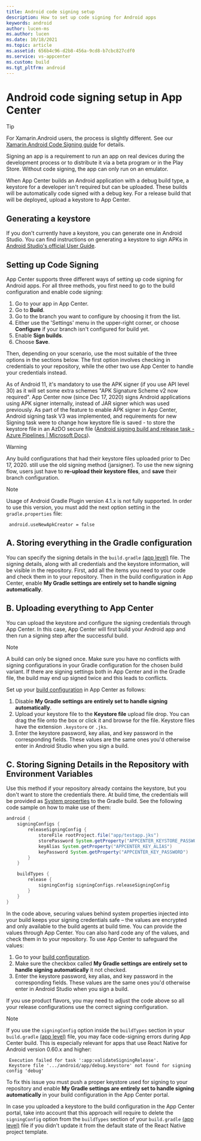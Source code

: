 ```yaml
---
title: Android code signing setup
description: How to set up code signing for Android apps
keywords: android
author: lucen-ms
ms.author: lucen
ms.date: 10/18/2021
ms.topic: article
ms.assetid: 656b4c96-d2b8-456a-9cd8-b7cbc827cdf0
ms.service: vs-appcenter
ms.custom: build
ms.tgt_pltfrm: android
---
```


# Android code signing setup in App Center
> [!TIP]
> For Xamarin.Android users, the process is slightly different. See our [Xamarin.Android Code Signing guide](~/build/xamarin/android/code-signing.md) for details.

Signing an app is a requirement to run an app on real devices during the development process or to distribute it via a beta program or in the Play Store. Without code signing, the app can only run on an emulator.

When App Center builds an Android application with a debug build type, a keystore for a developer isn't required but can be uploaded. These builds will be automatically code signed with a debug key. For a release build that will be deployed, upload a keystore to App Center.

## Generating a keystore
If you don't currently have a keystore, you can generate one in Android Studio. You can find instructions on generating a keystore to sign APKs in [Android Studio's official User Guide](https://developer.android.com/studio/publish/app-signing.html).

## Setting up Code Signing
App Center supports three different ways of setting up code signing for Android apps. For all three methods, you first need to go to the build configuration and enable code signing:

1. Go to your app in App Center.
2. Go to **Build**.
3. Go to the branch you want to configure by choosing it from the list.
4. Either use the 'Settings' menu in the upper-right corner, or choose **Configure** if your branch isn't configured for build yet.
5. Enable **Sign builds**.
6. Choose **Save**.

Then, depending on your scenario, use the most suitable of the three options in the sections below. The first option involves checking in credentials to your repository, while the other two use App Center to handle your credentials instead.

As of Android 11, it's mandatory to use the APK signer (if you use API level 30) as it will set some extra schemes "APK Signature Scheme v2 now required". App Center now (since Dec 17, 2020) signs Android applications using APK signer internally, instead of JAR signer which was used previously. As part of the feature to enable APK signer in App Center, Android signing task V3 was implemented, and requirements for new Signing task were to change how keystore file is saved - to store the keystore file in an AzDO secure file ([Android signing build and release task - Azure Pipelines | Microsoft Docs](https://docs.microsoft.com/azure/devops/pipelines/tasks/build/android-signing#arguments)).

> [!WARNING]
> Any build configurations that had their keystore files uploaded prior to Dec 17, 2020. still use the old signing method (jarsigner). To use the new signing flow, users just have to **re-upload their keystore files**, and **save** their branch configuration.

> [!NOTE]
> Usage of Android Gradle Plugin version 4.1.x is not fully supported. In order to use this version, you must add the next option setting in the  `gradle.properties` file:
>
> ```
>  android.useNewApkCreator = false
> ```
>

## A. Storing everything in the Gradle configuration
You can specify the signing details in the `build.gradle` [(app level)](https://developer.android.com/studio/build) file. The signing details, along with all credentials and the keystore information, will be visible in the repository. First, add all the items you need to your code and check them in to your repository. Then in the build configuration in App Center, enable **My Gradle settings are entirely set to handle signing automatically**.

## B. Uploading everything to App Center
You can upload the keystore and configure the signing credentials through App Center. In this case, App Center will first build your Android app and then run a signing step after the successful build.

> [!NOTE]
> A build can only be signed once. Make sure you have no conflicts with signing configurations in your Gradle configuration for the chosen build variant. If there are signing settings both in App Center and in the Gradle file, the build may end up signed twice and this leads to conflicts.

Set up your [build configuration](#setting-up-code-signing) in App Center as follows:

1. Disable **My Gradle settings are entirely set to handle signing automatically**.
2. Upload your keystore file to the **Keystore file** upload file drop. You can drag the file onto the box or click it and browse for the file. Keystore files have the extension `.keystore` or `.jks`.
3. Enter the keystore password, key alias, and key password in the corresponding fields. These values are the same ones you'd otherwise enter in Android Studio when you sign a build.

## C. Storing Signing Details in the Repository with Environment Variables
Use this method if your repository already contains the keystore, but you don't want to store the credentials there. At build time, the credentials will be provided as [System properties](https://docs.gradle.org/current/userguide/build_environment.html#sec:gradle_system_properties) to the Gradle build. See the following code sample on how to make use of them:

```groovy
android {
    signingConfigs {
        releaseSigningConfig {
            storeFile rootProject.file("app/testapp.jks")
            storePassword System.getProperty("APPCENTER_KEYSTORE_PASSWORD")
            keyAlias System.getProperty("APPCENTER_KEY_ALIAS")
            keyPassword System.getProperty("APPCENTER_KEY_PASSWORD")
        }
    }

    buildTypes {
        release {
            signingConfig signingConfigs.releaseSigningConfig
        }
    }
}
```

In the code above, securing values behind system properties injected into your build keeps your signing credentials safe – the values are encrypted and only available to the build agents at build time. You can provide the values through App Center. You can also hard code any of the values, and check them in to your repository. To use App Center to safeguard the values:

1. Go to your [build configuration](#setting-up-code-signing).
2. Make sure the checkbox called **My Gradle settings are entirely set to handle signing automatically** it not checked.
3. Enter the keystore password, key alias, and key password in the corresponding fields. These values are the same ones you'd otherwise enter in Android Studio when you sign a build.

If you use product flavors, you may need to adjust the code above so all your release configurations use the correct signing configuration.

> [!NOTE]
> If you use the `signingConfig` option inside the `buildTypes` section in your `build.gradle` [(app level)](https://developer.android.com/studio/build) file, you may face code-signing errors during App Center build. This is especially relevant for apps that use React Native for Android version 0.60.x and higher:
>
> ```text
>  Execution failed for task ':app:validateSigningRelease'.
>  Keystore file '.../android/app/debug.keystore' not found for signing config 'debug'
> ```
>
> To fix this issue you must push a proper keystore used for signing to your repository and enable **My Gradle settings are entirely set to handle signing automatically** in your build configuration in the App Center portal.
>
> In case you uploaded a keystore to the build configuration in the App Center portal, take into account that this approach will require to delete the `signingConfig` option from the `buildTypes` section of your `build.gradle` [(app level)](https://developer.android.com/studio/build) file if you didn't update it from the default state of the React Native project template.
